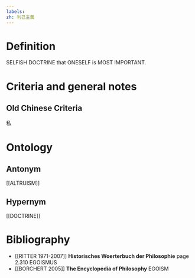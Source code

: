 ```yaml
---
labels: 
zh: 利己主義
---
```


# Definition
SELFISH DOCTRINE that ONESELF is MOST IMPORTANT.
# Criteria and general notes
## Old Chinese Criteria
私
# Ontology

## Antonym
[[ALTRUISM]]
## Hypernym
[[DOCTRINE]]
# Bibliography
- [[RITTER 1971-2007]]
**Historisches Woerterbuch der Philosophie** page 2.310
EGOISMUS
- [[BORCHERT 2005]]
**The Encyclopedia of Philosophy** 
EGOISM